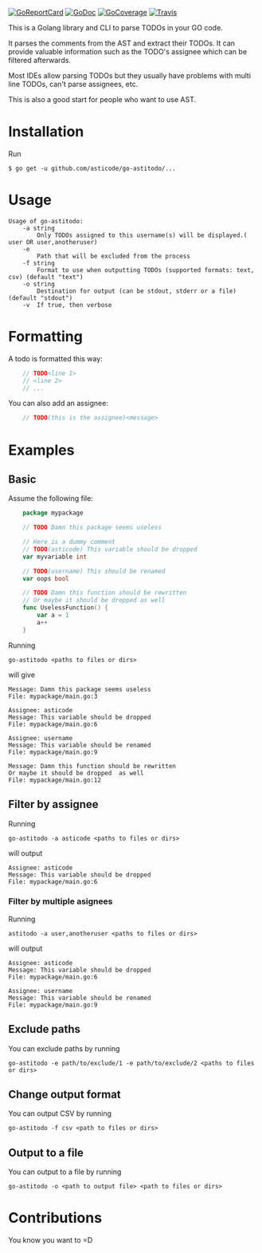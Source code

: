 [![GoReportCard](http://goreportcard.com/badge/github.com/asticode/go-astitodo)](http://goreportcard.com/report/github.com/asticode/go-astitodo)
[![GoDoc](https://godoc.org/github.com/asticode/go-astitodo?status.svg)](https://godoc.org/github.com/asticode/go-astitodo)
[![GoCoverage](https://cover.run/go/github.com/asticode/go-astitodo.svg)](https://cover.run/go/github.com/asticode/go-astitodo)
[![Travis](https://travis-ci.org/asticode/go-astitodo.svg?branch=master)](https://travis-ci.org/asticode/go-astitodo#)

This is a Golang library and CLI to parse TODOs in your GO code.

It parses the comments from the AST and extract their TODOs. It can provide valuable information such as the TODO's assignee which can be filtered afterwards.

Most IDEs allow parsing TODOs but they usually have problems with multi line TODOs, can't parse assignees, etc.

This is also a good start for people who want to use AST.

# Installation

Run

    $ go get -u github.com/asticode/go-astitodo/...

# Usage

    Usage of go-astitodo:
        -a string
            Only TODOs assigned to this username(s) will be displayed.( user OR user,anotheruser)
        -e
            Path that will be excluded from the process
        -f string
            Format to use when outputting TODOs (supported formats: text, csv) (default "text")
        -o string
            Destination for output (can be stdout, stderr or a file) (default "stdout")
        -v  If true, then verbose

# Formatting

A todo is formatted this way:

```go
    // TODO<line 1>
    // <line 2>
    // ...
```

You can also add an assignee:

```go
    // TODO(this is the assignee)<message>
```

# Examples
## Basic

Assume the following file:

```go
    package mypackage

    // TODO Damn this package seems useless

    // Here is a dummy comment
    // TODO(asticode) This variable should be dropped
    var myvariable int

    // TODO(username) This should be renamed
    var oops bool

    // TODO Damn this function should be rewritten
    // Or maybe it should be dropped as well
    func UselessFunction() {
    	var a = 1
    	a++
    }
```

Running

    go-astitodo <paths to files or dirs>

will give

    Message: Damn this package seems useless
    File: mypackage/main.go:3

    Assignee: asticode
    Message: This variable should be dropped
    File: mypackage/main.go:6

    Assignee: username
    Message: This variable should be renamed
    File: mypackage/main.go:9

    Message: Damn this function should be rewritten
    Or maybe it should be dropped  as well
    File: mypackage/main.go:12

## Filter by assignee

Running

    go-astitodo -a asticode <paths to files or dirs>

will output

    Assignee: asticode
    Message: This variable should be dropped
    File: mypackage/main.go:6

### Filter by multiple asignees

Running

    astitodo -a user,anotheruser <paths to files or dirs>

will output

    Assignee: asticode
    Message: This variable should be dropped
    File: mypackage/main.go:6

    Assignee: username
    Message: This variable should be renamed
    File: mypackage/main.go:9

## Exclude paths

You can exclude paths by running

    go-astitodo -e path/to/exclude/1 -e path/to/exclude/2 <paths to files or dirs>

## Change output format

You can output CSV by running

    go-astitodo -f csv <path to files or dirs>

## Output to a file

You can output to a file by running

    go-astitodo -o <path to output file> <path to files or dirs>

# Contributions

You know you want to =D
